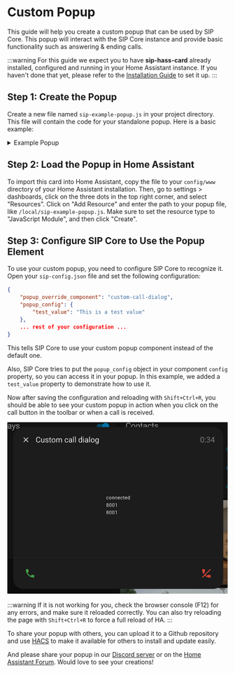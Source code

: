 

# Custom Popup

This guide will help you create a custom popup that can be used by SIP Core. This popup will interact with the SIP Core instance and provide basic functionality such as answering & ending calls.

:::warning
For this guide we expect you to have **sip-hass-card** already installed, configured and running in your Home Assistant instance. If you haven't done that yet, please refer to the [Installation Guide](../installation.md) to set it up.
:::

## Step 1: Create the Popup
Create a new file named `sip-example-popup.js` in your project directory. This file will contain the code for your standalone popup. Here is a basic example:

<details>
<summary>Example Popup</summary>

This example shows how to create a standalone popup that can be used by SIP Core. It includes basic functionality to interact with the SIP Core instance.

```js
import {
    LitElement,
    html,
    css,
} from "https://cdn.jsdelivr.net/npm/lit-element@4.2.0/+esm";


class SIPExampleDialog extends LitElement {
    sipCore;
    open = false;
    hass = sipCore.hass;
    config = sipCore.config.popup_config;

    constructor() {
        super();
        this.setupButton();

        // bind openPopup and closePopup to this instance
        this.openPopup = this.openPopup.bind(this);
        this.closePopup = this.closePopup.bind(this);
    }

    static get styles() {
        return css`
        ha-icon[slot="meta"] {
            width: 18px;
            height: 18px;
        }

        ha-icon {
            display: flex;
            align-items: center;
            justify-content: center;
        }

        ha-dialog {
            --dialog-content-padding: 0;
            --mdc-dialog-min-width: 600px;
        }

        @media (max-width: 600px), (max-height: 600px) {
            ha-dialog {
                --dialog-surface-margin-top: 0px;
                --mdc-dialog-min-width: calc( 100vw - env(safe-area-inset-right) - env(safe-area-inset-left) );
                --mdc-dialog-max-width: calc( 100vw - env(safe-area-inset-right) - env(safe-area-inset-left) );
                --mdc-dialog-min-height: 100%;
                --mdc-dialog-max-height: 100%;
                --vertical-align-dialog: flex-end;
                --ha-dialog-border-radius: 0;
            }
        }

        .accept-button {
            color: var(--label-badge-green);
        }

        .deny-button {
            color: var(--label-badge-red);
        }

        .deny-button, .accept-button, .audio-button {
            --mdc-icon-button-size: 64px;
            --mdc-icon-size: 32px;
        }

        .row {
            display: flex;
            flex-direction: row;
            justify-content: space-between;
        }

        .bottom-row {
            display: flex;
            justify-content: space-between;
            padding: 12px 16px;
            border-top: 1px solid var(--divider-color);
        }

        .content {
            display: flex;
            justify-content: center;
            align-items: center;
            min-height: 300px;
            width: 100%;
        }

        .form {
            display: flex;
            flex-direction: column;
            padding: 16px;
        }

        ha-select {
            margin: 8px 0;
        }
        `;
    }

    updateHandler = (event) => {
        if (!this.sipCore) {
            this.sipCore = window.sipCore;
        }
        this.requestUpdate();
    }

    connectedCallback() {
        super.connectedCallback();
        window.addEventListener('sipcore-update', this.updateHandler);
        window.addEventListener('sipcore-call-started', this.openPopup);
        window.addEventListener('sipcore-call-ended', this.closePopup);
    }

    disconnectedCallback() {
        super.disconnectedCallback();
        window.removeEventListener('sipcore-update', this.updateHandler);
        window.removeEventListener('sipcore-call-started', this.openPopup);
        window.removeEventListener('sipcore-call-ended', this.closePopup);
    }

    openPopup() {
        this.open = true;
        this.requestUpdate();
    }

    closePopup() {
        this.open = false;
        this.requestUpdate();
    }

    render() {
        if (!this.sipCore) {
            return html`<div>Loading...</div>`;
        }

        return html`
        <ha-dialog ?open=${this.open} @closed=${this.closePopup} hideActions flexContent .heading=${true} data-domain="camera">
        <ha-dialog-header slot="heading">
        <ha-icon-button
        dialogAction="cancel"
        slot="navigationIcon"
        label="Close">
        <ha-icon .icon=${"mdi:close"}></ha-icon>
        </ha-icon-button>
        <div slot="title" class="row">
        <span>Custom call dialog</span>
        <span style="color: gray;">${this.sipCore.callDuration}</span>
        </div>
        </ha-dialog-header>
        <div tabindex="-1" dialogInitialFocus>
        <div class="content">
        ${this.sipCore.callState}
        <br>
        ${this.sipCore.remoteName}
        <br>
        ${this.sipCore.remoteExtension}
        <br>
        ${this.config.test_value}
        </div>
        <div class="bottom-row">
        <ha-icon-button
        class="accept-button"
        label="Answer call"
        @click="${() => this.sipCore.answerCall()}">
        <ha-icon .icon=${"mdi:phone"}></ha-icon>
        </ha-icon-button>
        <ha-icon-button
        class="deny-button"
        label="End call"
        @click="${() => {
            this.sipCore.endCall();
            this.closePopup();
        }}">
        <ha-icon .icon=${"mdi:phone-off"}></ha-icon>
        </ha-icon-button>
        </div>
        </div>
        </ha-dialog>
        `;
    }

    setupButton() {
        const homeAssistant = document.getElementsByTagName("home-assistant")[0];
        const panel = homeAssistant?.shadowRoot?.querySelector("home-assistant-main")
        ?.shadowRoot?.querySelector("ha-panel-lovelace");

        if (panel === null) {
            console.debug("panel not found!");
            return;
        }

        const actionItems = panel?.shadowRoot?.querySelector("hui-root")?.shadowRoot?.querySelector(".action-items");

        if (actionItems?.querySelector("#sipcore-call-button")) {
            return;
        }

        const callButton = document.createElement("ha-icon-button");
        callButton.label = "Open Call Popup";
        const icon = document.createElement("ha-icon");
        icon.style = "display: flex; align-items: center; justify-content: center;";
        icon.icon = "mdi:phone";
        callButton.slot = "actionItems";
        callButton.id = "sipcore-call-button";
        callButton.appendChild(icon);
        callButton.addEventListener("click", () => {
            this.open = true;
            this.requestUpdate();
        });
        actionItems?.appendChild(callButton);

        window.addEventListener("location-changed", () => {
            console.debug("View changed, setting up button again...");
            this.setupButton();
        })
    }
}

customElements.define("custom-call-dialog", SIPExampleDialog);
```
</details>

## Step 2: Load the Popup in Home Assistant

To import this card into Home Assistant, copy the file to your `config/www` directory of your Home Assistant installation. Then, go to settings > dashboards, click on the three dots in the top right corner, and select "Resources". Click on "Add Resource" and enter the path to your popup file, like `/local/sip-example-popup.js`.
Make sure to set the resource type to "JavaScript Module", and then click "Create".

## Step 3: Configure SIP Core to Use the Popup Element

To use your custom popup, you need to configure SIP Core to recognize it. Open your `sip-config.json` file and set the following configuration:

```json
{
    "popup_override_component": "custom-call-dialog",
    "popup_config": {
        "test_value": "This is a test value"
    },
    ... rest of your configuration ...
}
```

This tells SIP Core to use your custom popup component instead of the default one.

Also, SIP Core tries to put the `popup_config` object in your component `config` property, so you can access it in your popup. In this example, we added a `test_value` property to demonstrate how to use it.

Now after saving the configuration and reloading with `Shift+Ctrl+R`, you should be able to see your custom popup in action when you click on the call button in the toolbar or when a call is received.

![working custom popup](image.png)

:::warning
If it is not working for you, check the browser console (F12) for any errors, and make sure it reloaded correctly. You can also try reloading the page with `Shift+Ctrl+R` to force a full reload of HA.
:::

To share your popup with others, you can upload it to a Github repository and use [HACS](https://www.hacs.xyz/docs/publish/plugin/) to make it available for others to install and update easily.

And please share your popup in our [Discord server](https://discordapp.com/invite/qxnDtHbwuD) or on the [Home Assistant Forum](https://community.home-assistant.io/). Would love to see your creations!

